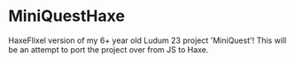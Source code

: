 # MiniQuestHaxe
HaxeFlixel version of my 6+ year old Ludum 23 project 'MiniQuest'! This will be an attempt to port the project over from JS to Haxe.
